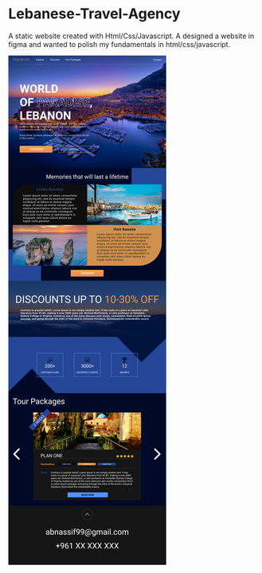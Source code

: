 # Lebanese-Travel-Agency
A static website created with Html/Css/Javascript. A designed a website in figma and wanted to polish my fundamentals in html/css/javascript. 

![image](image/figma%20design.jpg)


